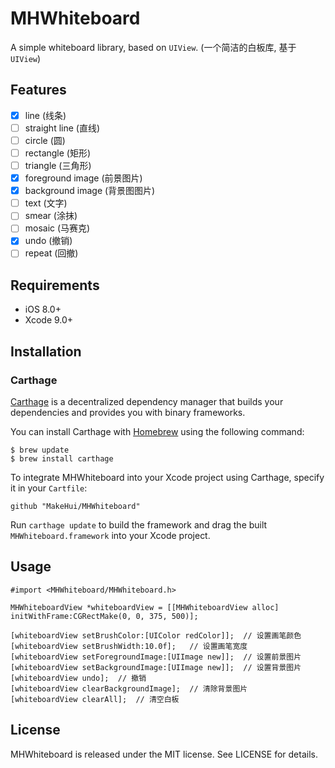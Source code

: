 # MHWhiteboard

A simple whiteboard library, based on `UIView`. (一个简洁的白板库, 基于`UIView`)

## Features

- [x] line (线条)
- [ ] straight line (直线)
- [ ] circle (圆)
- [ ] rectangle (矩形)
- [ ] triangle (三角形)
- [x] foreground image (前景图片)
- [x] background image (背景图图片)
- [ ] text (文字)
- [ ] smear (涂抹)
- [ ] mosaic (马赛克)
- [x] undo (撤销)
- [ ] repeat (回撤)

## Requirements

- iOS 8.0+
- Xcode 9.0+

## Installation

### Carthage

[Carthage](https://github.com/Carthage/Carthage) is a decentralized dependency manager that builds your dependencies and provides you with binary frameworks.

You can install Carthage with [Homebrew](http://brew.sh/) using the following command:

```
$ brew update
$ brew install carthage
```

To integrate MHWhiteboard into your Xcode project using Carthage, specify it in your `Cartfile`:

```
github "MakeHui/MHWhiteboard"
```

Run `carthage update` to build the framework and drag the built `MHWhiteboard.framework` into your Xcode project.

## Usage

```
#import <MHWhiteboard/MHWhiteboard.h>

MHWhiteboardView *whiteboardView = [[MHWhiteboardView alloc] initWithFrame:CGRectMake(0, 0, 375, 500)];

[whiteboardView setBrushColor:[UIColor redColor]];	// 设置画笔颜色
[whiteboardView setBrushWidth:10.0f];	// 设置画笔宽度
[whiteboardView setForegroundImage:[UIImage new]];	// 设置前景图片
[whiteboardView setBackgroundImage:[UIImage new]];	// 设置背景图片
[whiteboardView undo];	// 撤销
[whiteboardView clearBackgroundImage];	// 清除背景图片
[whiteboardView clearAll];	// 清空白板

```

## License

MHWhiteboard is released under the MIT license. See LICENSE for details.
